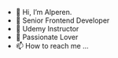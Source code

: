 - 👋 Hi, I’m Alperen.
- 👀 Senior Frontend Developer
- 🌱 Udemy Instructor
- 💞️ Passionate Lover
- 📫 How to reach me ...

<!---
iamalperen/iamalperen is a ✨ special ✨ repository because its `README.md` (this file) appears on your GitHub profile.
You can click the Preview link to take a look at your changes.
--->
